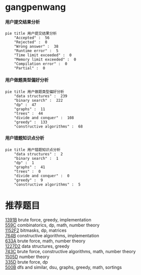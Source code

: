 # gangpenwang

<!-- tabs:start -->



#### **用户提交结果分析**

```mermaid
pie title 用户提交结果分析
    "Accepted" :  56
    "Rejected" :  0
    "Wrong answer" :  38
    "Runtime error" :  5
    "Time limit exceeded" :  0
    "Memory limit exceeded" :  0
    "Compilation error" :  0
    "Partial" :  0
```

#### **用户做题类型偏好分析**

```mermaid
pie title 用户做题类型偏好分析
    "data structures" :  239
    "binary search" :  222
    "dp" :  47
    "graphs" :  11
    "trees" :  44
    "divide and conquer" :  108
    "greedy" :  133
    "constructive algorithms" :  68
```
#### **用户错题知识点分析**

```mermaid
pie title 用户错题知识点分析
    "data structures" :  2
    "binary search" :  1
    "dp" :  1
    "graphs" :  41
    "trees" :  0
    "divide and conquer" :  0
    "greedy" :  9
    "constructive algorithms" :  5
```



<!-- tabs:end -->
# 推荐题目
[1391B](https://codeforces.com/contest/1391/problem/B)		brute force,
                        greedy,
                        implementation		  
[559C](https://codeforces.com/contest/559/problem/C)		combinatorics,
                        dp,
                        math,
                        number theory		  
[1152F2](https://codeforces.com/contest/1152F/problem/2)		bitmasks,
                        dp,
                        matrices		  
[764B](https://codeforces.com/contest/764/problem/B)		constructive algorithms,
                        implementation		  
[633A](https://codeforces.com/contest/633/problem/A)		brute force,
                        math,
                        number theory		  
[1227D2](https://codeforces.com/contest/1227D/problem/2)		data structures,
                        greedy		  
[743C](https://codeforces.com/contest/743/problem/C)		brute force,
                        constructive algorithms,
                        math,
                        number theory		  
[1505D](https://codeforces.com/contest/1505/problem/D)		number theory		  
[335D](https://codeforces.com/contest/335/problem/D)		brute force,
                        dp		  
[500B](https://codeforces.com/contest/500/problem/B)		dfs and similar,
                        dsu,
                        graphs,
                        greedy,
                        math,
                        sortings		  
